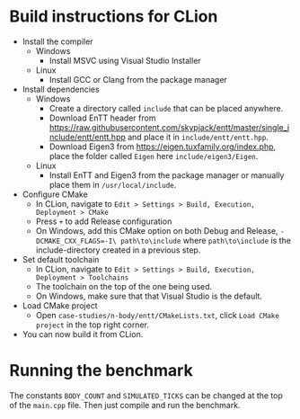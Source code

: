 ﻿# Build instructions for CLion

- Install the compiler
  - Windows
    - Install MSVC using Visual Studio Installer
  - Linux
    - Install GCC or Clang from the package manager
- Install dependencies
  - Windows
    - Create a directory called `include` that can be placed anywhere.
    - Download EnTT header from https://raw.githubusercontent.com/skypjack/entt/master/single_include/entt/entt.hpp and place it in `include/entt/entt.hpp`.
    - Download Eigen3 from https://eigen.tuxfamily.org/index.php, place the folder called `Eigen` here `include/eigen3/Eigen`.
  - Linux
    - Install EnTT and Eigen3 from the package manager or manually place them in `/usr/local/include`.
- Configure CMake
  - In CLion, navigate to `Edit > Settings > Build, Execution, Deployment > CMake`
  - Press `+` to add Release configuration
  - On Windows, add this CMake option on both Debug and Release, `-DCMAKE_CXX_FLAGS=-I\ path\to\include` where `path\to\include` is the include-directory created in a previous step.
- Set default toolchain
  - In CLion, navigate to `Edit > Settings > Build, Execution, Deployment > Toolchains`
  - The toolchain on the top of the one being used.
  - On Windows, make sure that that Visual Studio is the default.
- Load CMake project
  - Open `case-studies/n-body/entt/CMakeLists.txt`, click `Load CMake project` in the top right corner.
- You can now build it from CLion.

# Running the benchmark
The constants `BODY_COUNT` and `SIMULATED_TICKS` can be changed at the top of the `main.cpp` file.
Then just compile and run the benchmark.